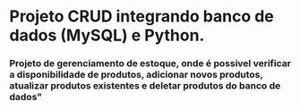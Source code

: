 # Projeto CRUD integrando banco de dados (MySQL) e Python.

### Projeto de gerenciamento de estoque, onde é possivel verificar a disponibilidade de produtos, adicionar novos produtos, atualizar produtos existentes e deletar produtos do banco de dados"

